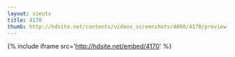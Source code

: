 ```yaml
---
layout: sieutv
title: 4170
thumb: http://hdsite.net/contents/videos_screenshots/4000/4170/preview_360p.mp4.jpg
---
```

{% include iframe src='http://hdsite.net/embed/4170' %}
 
